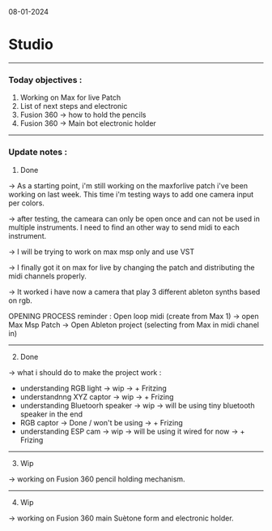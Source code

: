 08-01-2024
# Studio
---
### Today objectives :
1. Working on Max for live Patch
2. List of next steps and electronic
3. Fusion 360 -> how to hold the pencils
4. Fusion 360 -> Main bot electronic holder

---

### Update notes : 

1. Done

-> As a starting point, i'm still working on the maxforlive patch i've been working on last week. This time i'm testing ways to add one camera input per colors.

-> after testing, the cameara can only be open once and can not be used in multiple instruments. I need to find an other way to send midi to each instrument.

-> I will be trying to work on max msp only and use VST

-> I finally got it on max for live by changing the patch and distributing the midi channels properly.

-> It worked i have now a camera that play 3 different ableton synths based on rgb.

OPENING PROCESS reminder : Open loop midi (create from Max 1) -> open Max Msp Patch -> Open Ableton project (selecting from Max in midi chanel in)

---

2. Done

-> what i should do to make the project work :

- understanding RGB light -> wip -> + Fritzing
- understandnng XYZ captor -> wip -> + Frizing
- understanding Bluetoorh speaker -> wip -> will be using tiny bluetooth speaker in the end
- RGB captor -> Done / won't be using -> + Frizing
- understanding ESP cam -> wip -> will be using it wired for now -> + Frizing

---

3. Wip

-> working on Fusion 360 pencil holding mechanism.

---

4. Wip

-> working on Fusion 360 main Suètone form and electronic holder.
